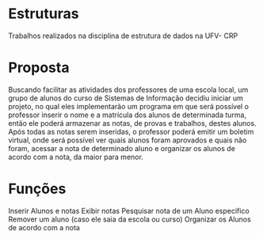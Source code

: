 # Estruturas
Trabalhos realizados na disciplina de estrutura de dados na UFV- CRP


# Proposta
Buscando facilitar as atividades dos professores de uma escola local, um grupo de alunos do curso de Sistemas de Informação decidiu iniciar um projeto, no qual
eles implementarão um programa em que será possível o professor inserir o nome e a matrícula dos alunos de determinada turma, então
ele poderá armazenar as notas, de provas e trabalhos, destes alunos. Após todas as notas serem inseridas, o professor poderá
emitir um boletim virtual, onde será possível ver quais alunos foram aprovados e quais não foram, acessar a nota de determinado
aluno e organizar os alunos de acordo com a nota, da maior para menor.

# Funções
Inserir Alunos e notas
Exibir notas
Pesquisar nota de um Aluno especifico 
Remover um aluno (caso ele saia da escola ou curso)
Organizar os Alunos de acordo com a nota
